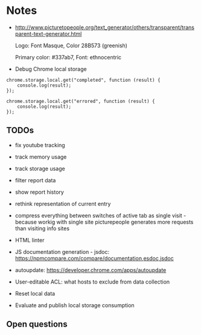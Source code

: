 # Notes

* http://www.picturetopeople.org/text_generator/others/transparent/transparent-text-generator.html

  Logo: Font Masque, Color 28B573 (greenish)

  Primary color: #337ab7, Font: ethnocentric

* Debug Chrome local storage

```
chrome.storage.local.get("completed", function (result) {
    console.log(result);
});

chrome.storage.local.get("errored", function (result) {
    console.log(result);
});
```

## TODOs

* fix youtube tracking

* track memory usage

* track storage usage

* filter report data

* show report history

* rethink representation of current entry

* compress everything between switches of active tab as single visit - because
  workig with single site picturepeople generates more requests than visiting
  info sites

* HTML linter

* JS documentation generation - jsdoc: https://npmcompare.com/compare/documentation,esdoc,jsdoc

* autoupdate: https://developer.chrome.com/apps/autoupdate

* User-editable ACL: what hosts to exclude from data collection

* Reset local data

* Evaluate and publish local storage consumption

## Open questions
